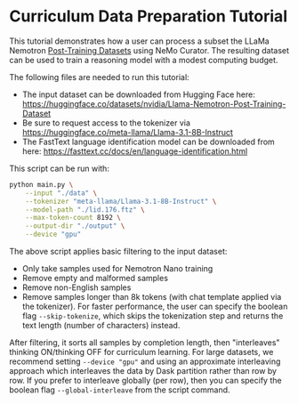 # Curriculum Data Preparation Tutorial

This tutorial demonstrates how a user can process a subset the LLaMa Nemotron [Post-Training Datasets](https://huggingface.co/datasets/nvidia/Llama-Nemotron-Post-Training-Dataset) using NeMo Curator. The resulting dataset can be used to train a reasoning model with a modest computing budget.

The following files are needed to run this tutorial:
- The input dataset can be downloaded from Hugging Face here: https://huggingface.co/datasets/nvidia/Llama-Nemotron-Post-Training-Dataset
- Be sure to request access to the tokenizer via https://huggingface.co/meta-llama/Llama-3.1-8B-Instruct
- The FastText language identification model can be downloaded from here: https://fasttext.cc/docs/en/language-identification.html

This script can be run with:

```bash
python main.py \
    --input "./data" \
    --tokenizer "meta-llama/Llama-3.1-8B-Instruct" \
    --model-path "./lid.176.ftz" \
    --max-token-count 8192 \
    --output-dir "./output" \
    --device "gpu"
```

The above script applies basic filtering to the input dataset:
- Only take samples used for Nemotron Nano training
- Remove empty and malformed samples
- Remove non-English samples
- Remove samples longer than 8k tokens (with chat template applied via the tokenizer). For faster performance, the user can specify the boolean flag `--skip-tokenize`, which skips the tokenization step and returns the text length (number of characters) instead.

After filtering, it sorts all samples by completion length, then "interleaves" thinking ON/thinking OFF for curriculum learning. For large datasets, we recommend setting `--device "gpu"` and using an approximate interleaving approach which interleaves the data by Dask partition rather than row by row. If you prefer to interleave globally (per row), then you can specify the boolean flag `--global-interleave` from the script command.

